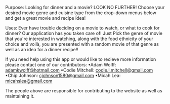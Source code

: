 <!-----------------------------------FLICK-N-FARE----------------------------------->
Purpose:
    Looking for dinner and a movie? LOOK NO FURTHER! Choose your desired movie genre and cuisine type from the drop-down menus below and get a great movie and recipe idea!

Uses:
    Ever have trouble deciding on a movie to watch, or what to cook for dinner?
    Our application has you taken care of!  Just Pick the genre of movie that you're interested in watching,
    along with the food ethnicity of your choice and voilà, you are presented with a random movie of that
    genre as well as an idea for a dinner recipe!!

If you need help using this app or would like to recieve more information please contact one of our contributors:
•Adam Wolff: adamkwolff@hotmail.com
•Codie Mitchell: codie.l.mitchell@gmail.com
•Chip Johnson: cjohnson1580@gmail.com
•Micah Lea: micahslea@gmail.com

The people above are responsible for contributing to the website as well as maintaining it.

